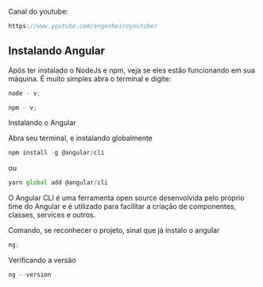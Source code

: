 Canal do youtube:

```js
https://www.youtube.com/engenheiroyoutuber
```

## Instalando Angular

Após ter instalado o NodeJs e npm, veja se eles estão funcionando em sua
máquina. É muito simples abra o terminal e digite:

```js
node - v;
```

```js
npm - v;
```

Instalando o Angular

Abra seu terminal, e instalando globalmente

```js
npm install -g @angular/cli
```

ou

```js
yarn global add @angular/cli
```

O Angular CLI é uma ferramenta open source desenvolvida pelo próprio time do
Angular e é utilizado para facilitar a criação de componentes, classes, services
e outros.

Comando, se reconhecer o projeto, sinal que já instalo o angular

```js
ng;
```

Verificando a versão

```js
ng --version
```

